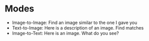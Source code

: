 # Modes

- Image-to-Image: Find an image similar to the one I gave you
- Text-to-Image: Here is a description of an image. Find matches
- Image-to-Text: Here is an image. What do you see?  
